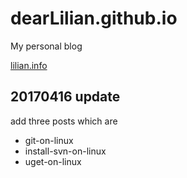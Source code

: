 # dearLilian.github.io
My personal blog

<a href="http://lilian.info">lilian.info</a>


## 20170416 update

add three posts which are

- git-on-linux
- install-svn-on-linux
- uget-on-linux


